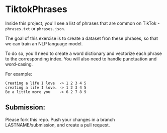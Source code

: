 # TiktokPhrases

Inside this project, you'll see a list of phrases that are common on TikTok - `phrases.txt` or `phrases.json`.

The goal of this exercise is to create a dataset fron these phrases, so that we can train an NLP language model.

To do so, you'll need to create a word dictionary and vectorize each phrase to the corresponding index. You will also need to handle punctuation and word-casing.

For example:
```
Creating a life I love  -> 1 2 3 4 5
creating a life I love. -> 1 2 3 4 5
Be a little more you    -> 6 2 7 8 9
```


## Submission:

Please fork this repo. Push your changes in a branch LASTNAME/submission, and create a pull request.

